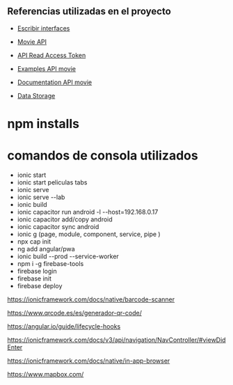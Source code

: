## Referencias utilizadas en el proyecto
* [Escribir interfaces](https://app.quicktype.io/)
* [Movie API](https://www.themoviedb.org/)
* [API Read Access Token](https://api.themoviedb.org/3/movie/550?api_key=367cb030bd2726cb8c0e78aff655aaea)
* [Examples API movie](https://www.themoviedb.org/documentation/api/discover)
* [Documentation API movie](https://developers.themoviedb.org/3/getting-started/introduction)

* [Data Storage](https://ionicframework.com/docs/angular/storage)

# npm installs
 
# comandos de consola utilizados
* ionic start
* ionic start peliculas tabs
* ionic serve
* ionic serve --lab
* ionic build
* ionic capacitor run android -l --host=192.168.0.17
* ionic capacitor add/copy android
* ionic capacitor sync android
* ionic g (page, module, component, service, pipe )
* npx cap init
* ng add angular/pwa
* ionic build --prod --service-worker
* npm i -g firebase-tools
* firebase login
* firebase init
* firebase deploy


https://ionicframework.com/docs/native/barcode-scanner

https://www.qrcode.es/es/generador-qr-code/

https://angular.io/guide/lifecycle-hooks

https://ionicframework.com/docs/v3/api/navigation/NavController/#viewDidEnter

https://ionicframework.com/docs/native/in-app-browser

https://www.mapbox.com/
